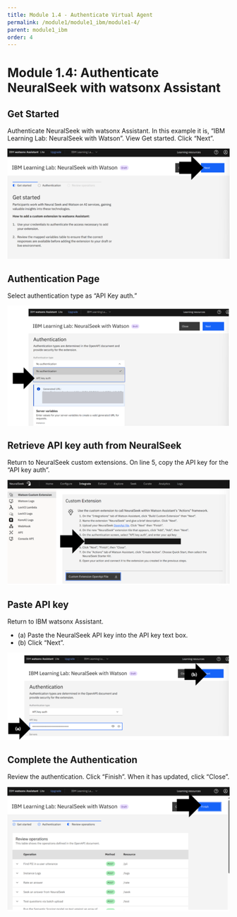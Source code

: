 ```yaml
---
title: Module 1.4 - Authenticate Virtual Agent
permalink: /module1/module1_ibm/module1-4/
parent: module1_ibm
order: 4
---
```


# Module 1.4: Authenticate NeuralSeek with watsonx Assistant

## Get Started
Authenticate NeuralSeek with watsonx Assistant.
In this example it is, “IBM Learning Lab: NeuralSeek with Watson”.
View Get started. Click “Next”.

![image1.4.1](images/image1.4.1.png)

## Authentication Page
Select authentication type as “API Key auth.”

![image1.4.2](images/image1.4.2.png)

## Retrieve API key auth from NeuralSeek
Return to NeuralSeek custom extensions. On line 5, copy the API key for the “API key auth”.

![image1.4.3](images/image1.4.3.png)

## Paste API key
Return to IBM watsonx Assistant. 
* (a) Paste the NeuralSeek API key into the API key text box.
* (b) Click “Next”.

![image1.4.4](images/image1.4.4.png)

## Complete the Authentication
Review the authentication. 
Click “Finish”. When it has updated, click “Close”.

![image1.4.5](images/image1.4.5.png)
